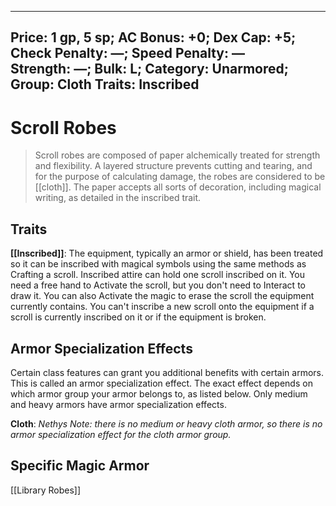 
---
Price: 1 gp, 5 sp;
AC Bonus: +0;
Dex Cap: +5;
Check Penalty: —;
Speed Penalty: —  
Strength: —;
Bulk: L;
Category: Unarmored;
Group: Cloth
Traits: Inscribed
---

# Scroll Robes

> Scroll robes are composed of paper alchemically treated for strength and flexibility. A layered structure prevents cutting and tearing, and for the purpose of calculating damage, the robes are considered to be [[cloth]]. The paper accepts all sorts of decoration, including magical writing, as detailed in the inscribed trait.
## Traits 


**[[Inscribed]]**: The equipment, typically an armor or shield, has been treated so it can be inscribed with magical symbols using the same methods as Crafting a scroll. Inscribed attire can hold one scroll inscribed on it. You need a free hand to Activate the scroll, but you don't need to Interact to draw it. You can also Activate the magic to erase the scroll the equipment currently contains. You can't inscribe a new scroll onto the equipment if a scroll is currently inscribed on it or if the equipment is broken.

## Armor Specialization Effects 

Certain class features can grant you additional benefits with certain armors. This is called an armor specialization effect. The exact effect depends on which armor group your armor belongs to, as listed below. Only medium and heavy armors have armor specialization effects.  
  
**Cloth**: *Nethys Note: there is no medium or heavy cloth armor, so there is no armor specialization effect for the cloth armor group.*
## Specific Magic Armor

[[Library Robes]]

